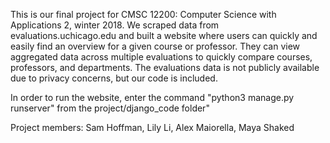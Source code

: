 This is our final project for CMSC 12200: Computer Science with Applications 2, winter 2018. We scraped data from evaluations.uchicago.edu and built a website where users can quickly and easily find an overview for a given course or professor. They can view aggregated data across multiple evaluations to quickly compare courses, professors, and departments. The evaluations data is not publicly available due to privacy concerns, but our code is included.

In order to run the website, enter the command "python3 manage.py runserver" from the project/django_code folder"

Project members: Sam Hoffman, Lily Li, Alex Maiorella, Maya Shaked
